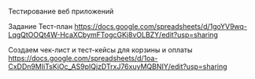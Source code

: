 Тестирование веб приложений

Задание Тест-план
https://docs.google.com/spreadsheets/d/1goYV9wq-LqgQtOOQt4W-HcaXCbymFTogcGKj8vOLBZY/edit?usp=sharing

Создаем чек-лист и тест-кейсы для корзины и оплаты
https://docs.google.com/spreadsheets/d/1oa-CxDDn9MIiTsKjOc_AS9pIQjzDTrxJ76xuyMQBNIY/edit?usp=sharing
